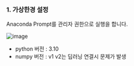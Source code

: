 
### 1. 가상한경 설정

Anaconda Prompt를 관리자 권한으로 실행을 합니다.

![image](https://github.com/user-attachments/assets/2bcf4448-433e-4ab3-be29-bef1c1541ffd)

- python 버전 : 3.10
- numpy 버전 : v1
              v2는 딥러닝 연결시 문제가 발생

